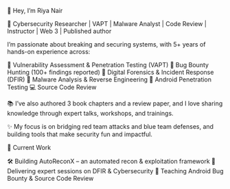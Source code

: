 👋 Hey, I’m Riya Nair

🔐 Cybersecurity Researcher | VAPT | Malware Analyst | Code Review | Instructor | Web 3 | Published author

I’m passionate about breaking and securing systems, with 5+ years of hands-on experience across:

🚩 Vulnerability Assessment & Penetration Testing (VAPT)
🐞 Bug Bounty Hunting (100+ findings reported)
📂 Digital Forensics & Incident Response (DFIR)
🧩 Malware Analysis & Reverse Engineering
📱 Android Penetration Testing
💻 Source Code Review

📚 I’ve also authored 3 book chapters and a review paper, and I love sharing knowledge through expert talks, workshops, and trainings.

✨ My focus is on bridging red team attacks and blue team defenses, and building tools that make security fun and impactful.

🚀 Current Work

🛠 Building AutoReconX – an automated recon & exploitation framework
🎤 Delivering expert sessions on DFIR & Cybersecurity
📖 Teaching Android Bug Bounty & Source Code Review

